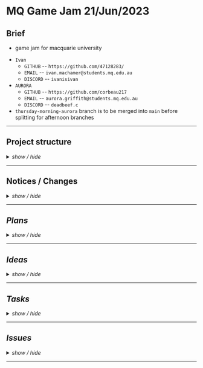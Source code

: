<!-- ===================================================================================== -->
<!-- ===================================================================================== -->
<!--                                                                                       -->
<!--        Project:    gameJam_21_06_23                                                   -->
<!--           Team:    Panic                                                              -->
<!--      Game name:    ...                                                                -->
<!--         Branch:    Main                                                               -->
<!--        Created:    2023-06-21                                                         -->
<!--    Last update:    2023-06-22                                                         -->
<!--         Author:    47128283                                                           -->
<!--                                                                                       -->
<!--        Repo URL:                                                                      -->
<!--         https://github.com/47128283/gameJam_21_06_23/                                 -->
<!--                                                                                       -->
<!-- ===================================================================================== -->
<!-- ===================================================================================== -->

<h1> MQ Game Jam 21/Jun/2023 </h1>

<h2> Brief </h2>

* game jam for macquarie university

<ul>
    <li><code>Ivan</code>
        <ul>
            <li><code>GITHUB</code> -- <code>https://github.com/47128283/</code></li>
            <li><code>EMAIL</code> -- <code>ivan.machamer@students.mq.edu.au</code></li>
            <li><code>DISCORD</code> -- <code>ivanisivan</code></li>
        </ul>
    </li>
    <li><code>AURORA</code>
        <ul>
            <li><code>GITHUB</code> -- <code>https://github.com/corbeau217</code></li>
            <li><code>EMAIL</code> -- <code>aurora.griffith@students.mq.edu.au</code></li>
            <li><code>DISCORD</code> -- <code>deadbeef.c</code></li>
        </ul>
    </li>
    <li><code>thursday-morning-aurora</code> branch is to be merged into <code>main</code> before splitting for afternoon branches</li>
</ul>

<!-- ===================================================================================== -->
<hr /><!-- =============================================================================== -->
<!-- ===================================================================================== -->

<h2>Project structure</h2>
<details>
  <summary><i>show / hide</i></summary>
  <ul>
    <li><b>File structure</b> <code>(</code><i>./game/src/*</i><code>)</code>
      <details>
        <summary><i>show / hide</i></summary>
        <ul>
          <li><code>CellIterator.java</code>
            <ul>
              <li><code>class CellIterator&lt;T&gt; implements Iterator&lt;T&gt;</code></li>
              <li><i></i></li>
            </ul>
          </li>
          <li><code>CorbLib.java</code>
            <ul>
              <li><i>Aurora's <code>Lib</code> file</i></li>
            </ul>
          </li>
          <li><code>Lib.java</code>
            <ul>
              <li><i>globally accessible variables and functions</i></li>
            </ul>
          </li>
          <li><code>Main.java</code>
            <ul>
              <li><i>main landing point and java runtime application/process instance creation</i></li>
            </ul>
          </li>
          <li><code>MapCell.java</code>
            <ul>
              <li><i>the base class for a cell in the map's grid</i></li>
            </ul>
          </li>
          <li><code>MapGrid.java</code>
            <ul>
              <li><i>the grid of rooms</i></li>
            </ul>
          </li>
          <li><code>PixelBox.java</code>
            <ul>
              <li><i>class for drawing pixel boxes</i></li>
            </ul>
          </li>
          <li><code>Player.java</code>
            <ul>
              <li><i>player handling</i></li>
            </ul>
          </li>
          <li><code>RoomGrid.java</code>
            <ul>
              <li><i>room's tile grid</i></li>
            </ul>
          </li>
          <li><code>RoomTile.java</code>
            <ul>
              <li><i>a specific tile in the room</i></li>
            </ul>
          </li>
          <li><code>RoomType.java</code>
            <ul>
              <li><i>tile type field</i></li>
            </ul>
          </li>
          <li><code>Seedable.java</code>
            <ul>
              <li><i>random number generation</i></li>
            </ul>
          </li>
          <li><code>Stage.java</code>
            <ul>
              <li><i>stage controller for game instance</i></li>
            </ul>
          </li>
          <li><code>TileType.java</code>
            <ul>
              <li><i>tile type object handling</i></li>
            </ul>
          </li>
        </ul>
      </details>
    </li>
    <li><b>Heirachy</b> (As at <code>[22/06/23][01:00pm]</code>)
      <details>
        <summary><i>show / hide</i></summary>
        <details>
          <summary><code>Main</code></summary>
          <ul><li><details>
            <summary><code>Main.App</code></summary>
            <ul><li><details>
              <summary><code>Stage</code></summary>
              <ul><li><details>
                <summary><code>MapGrid</code></summary>
                <ul><li><details>
                  <summary><code>MapCell[][]</code></summary>
                  <!-- item in 2d array of MapCell -->
                  <ul>
                    <li><i>reference: <code>MapCell</code></i>
                      <ul><li><details>
                        <summary><i>vars</i></summary>
                        <ul>
                          <li><code>Point parentSpaceOrigin</code>
                            <ul><li><i>insert-comments</i></li></ul>
                          </li>
                        </ul>
                      </details></li></ul>
                    </li>
                    <li><i>instance: <code>RoomGrid</code></i>
                      <ul>
                        <li><i>extends <code>MapCell</code> implements <code>Iterable&lt;RoomTile&gt;</code></i></li>
                        <li><details>
                          <summary><code>RoomTile[][]</code></summary>
                          <!-- item in 2d array of RoomTile -->
                          <ul><li>
                            <details>
                              <summary><i>vars</i></summary>
                              <ul>
                                <li><code>char hiddenType</code>
                                  <ul><li><i>the initial type</i></li></ul>
                                </li>
                                <li><code>char drawnType</code>
                                  <ul><li><i>the current type</i></li></ul>
                                </li>
                              </ul>
                            </details></li>
                          </li></ul>
                          <!-- end of item in 2d array of RoomTile -->
                        </details></li>
                      </ul>
                    </li>
                  </ul>
                  <!-- end of item in 2d array of RoomTile -->
                </details></li></ul>
              </details></li></ul>
            </details></li></ul>
          </details></li></ul>
        </details>
      </details>
    </li>
    <li><code></code></li>
    <li><code></code></li>
    <li><code></code></li>
  </ul>
</details>

<!-- ===================================================================================== -->
<hr /><!-- =============================================================================== -->
<!-- ===================================================================================== -->

<h2>Notices / Changes</h2>
<!-- notices / changes dropdown -->
<details>
    <summary><i>show / hide</i></summary>
    <ul>
        <li><code>[21/06/23]</code> ---> <i>init commit</i>
            <details>
                <summary><i>show / hide</i></summary>
                <ul>
                    <li><code> ===== ===== ===== ===== ===== </code></li>
                    <li><code>[02:04pm]</code> ---> <i>setup repository and the <code>readme.md</code> file</i></li>
                    <li><code>[03:05pm]</code> ---> <i>restructure of project and fleshing out the classes</i></li>
                    <li><code> ----- ----- ----- ----- ----- </code></li>
                    <li><code>[03:26pm]</code> ---> <i><code>RoomGrid</code>, <code>MapGrid</code>, <code>MapCell</code>, <code>Stage</code> updates</i></li>
                    <li><code> ----- ----- ----- ----- ----- </code></li>
                    <li><code>[04:36pm]</code> ---> <i>did the presentation</i></li>
                    <li><code>[05:05pm]</code> ---> <i>added in details to readme, added <code>Seedable</code>, began <code>RoomGrid</code></i></li>
                    <li><code> ===== ===== ===== ===== ===== </code></li>
                </ul>
            </details>
        </li>
        <li><code>[21/06/23]</code> ---> <i><code>Aurora</code>'s/<code>Corb</code>'s branch</i>
            <details>
                <summary><i>show / hide</i></summary>
                <ul>
                    <li><code> ===== ===== ===== ===== ===== </code></li>
                    <li><code>[05:18pm]</code> ---> <i>fixed date issue in readme and split for development</i></li>
                    <li><code> ----- ----- ----- ----- ----- </code></li>
                    <li><code>[05:55pm]</code> ---> <i>added team name to readme.md</i></li>
                    <li><code>[05:55pm]</code> ---> <i>moved change log to new stub</i></li>
                    <li><code>[05:55pm]</code> ---> <i>added in tasks section</i></li>
                    <li><code>[06:25pm]</code> ---> <i>cleaned up <code>Seedable</code> and fleshed out implementation</i></li>
                    <li><code> ----- ----- ----- ----- ----- </code></li>
                    <li><code>[07:52pm]</code> ---> <i>added in <code>PixelBox</code> implementatiion</i></li>
                    <li><code> ----- ----- ----- ----- ----- </code></li>
                    <li><code>[10:54pm]</code> ---> <i>remade the <code>CellIterable&lt;T&gt;</code> class based on the one provided during OOPP unit with generics and null/empty protection</i></li>
                    <li><code>[11:03pm]</code> ---> <i>confirmed splitting of <code>Lib.java</code> development to <code>CorbLib.java</code> and <code>IvanLib.java</code></i></li>
                    <li><code>[11:03pm]</code> ---> <i>removed repeated code in <code>MapGrid</code></i></li>
                    <li><code>[11:03pm]</code> ---> <i>commented out junk in <code>Lib.java</code></i></li>
                    <li><code>[11:03pm]</code> ---> <i>created the <code>CorbLib.java</code> file</i></li>
                    <li><code> ===== ===== ===== ===== ===== </code></li>
                </ul>
            </details>
        </li>
        <li><code>[21/06/23]</code> ---> <i>Wed Night Ivan</i>
            <details>
                <summary><i>show / hide</i></summary>
                <ul>
                    <li><code> ===== ===== ===== ===== ===== </code></li>
                    <li><code>[05:18pm]</code> ---> <i>Created Branch</i></li>
                    <li><code>[00:00pm]</code> ---> <i>worked on room tile and room grid</i></li>
                    <li><code> ===== ===== ===== ===== ===== </code></li>
                </ul>
            </details>
        </li>
        <li><code>[22/06/23]</code> ---> <i><code>Aurora</code>'s/<code>Corb</code>'s branch</i>
            <details>
                <summary><i>show / hide</i></summary>
                <ul>
                    <li><code> ===== ===== ===== ===== ===== </code></li>
                    <li><code>[12:53am]</code> ---> <i>restructure <code>MapGrid</code> to use the <code>Iterator</code> functionality</i></li>
                    <li><code>[12:53am]</code> ---> <i>restructure <code>MapGrid</code> to handle painting</i></li>
                    <li><code>[12:53am]</code> ---> <i>added in untracted randomisation to <code>CorbLib.java</code> (for use in cases where seeds arent provided)</i></li>
                    <li><code>[12:53am]</code> ---> <i>added in setting up the courier font with try/catch handling</i></li>
                    <li><code>[12:53am]</code> ---> <i>filled out <code>Main</code> including nested <code>App</code> object which contains the <code>Stage</code> instance</i></li>
                    <li><code>[12:53am]</code> ---> <i>made the path of <code>Main</code>--&gt;<code>App</code>--&gt;<code>Stage</code>--&gt;<code>MapGrid</code> call/object structure</i></li>
                    <li><code>[12:53am]</code> ---> <i>added in some formatting and cleaned up <code>README.md</code> with ideas/tasks/plans</i></li>
                    <li><code> ===== ===== ===== ===== ===== </code></li>
                </ul>
            </details>
        </li>
        <li><code>[22/06/23]</code> ---> <i><code>thursday-morning-aurora</code> branch</i>
            <details>
                <summary><i>show / hide</i></summary>
                <ul>
                    <li><code> ===== ===== ===== ===== ===== </code></li>
                    <li><code>[10:00am]</code> ---> <i>finished merging <code>wed-night-...</code> branches into main</i></li>
                    <li><code>[10:00am]</code> ---> <i>creating branch and updating readme to reflect</i></li>
                    <li><code>[10:01am]</code> ---> <i>began work on trawling through code for any issues before beginning further tasks</i></li>
                    <li><code> ----- ----- ----- ----- ----- </code></li>
                    <li><code>[10:13am]</code> ---> <i>cleaned up some implementation conflicts in <code>RoomGrid.java</code></i></li>
                    <li><code> ----- ----- ----- ----- ----- </code></li>
                    <li><code>[11:40am]</code> ---> <i>refactored <code>MapGrid</code>, <code>MapCell</code>, <code>RoomGrid</code>, <code>RoomTile</code>:</i>
                      <ul>
                        <li><i>to have correct constructor usage</i></li>
                        <li><i>to use <code>mousePos</code> paint function parameter</i></li>
                        <li><i>to have the type be stored in the structure</i></li>
                        <li><i>to then correctly use iterable and placeholders</i></li>
                        <li><i>cleaned up <code>toString()</code> functions</i></li>
                      </ul>
                    </li>
                    <li><code>[11:40am]</code> ---> <i>fixed up <code>settings.json</code> location and cleaned ammended indentation</i></li>
                    <li><code>[11:40am]</code> ---> <i>commiting changes before working on tidying up indentation</i></li>
                    <li><code> ----- ----- ----- ----- ----- </code></li>
                    <li><code>[12:17pm]</code> ---> <i>pause on indentation fixing and had quick break, working on cleaning up drawing code now</i></li>
                    <li><code> ----- ----- ----- ----- ----- </code></li>
                    <li><code>[12:23pm]</code> ---> <i>fixed url mistake in the day2.md</i></li>
                    <li><code> ----- ----- ----- ----- ----- </code></li>
                    <li><code>[12:48pm]</code> ---> <i>added in <code>MouseListener</code> interface usage in <code>Main.App</code></i></li>
                    <li><code>[12:48pm]</code> ---> <i>added in handoff of <code>MouseEvent</code> to the  <code>Stage</code> instance inside a <code>Main.App</code> instance</i></li>
                    <li><code> ----- ----- ----- ----- ----- </code></li>
                    <li><code>[12:48pm]</code> ---> <i>woops all documentation/refactoring</i></li>
                    <li><code>[12:48pm]</code> ---> <i>adding in comments to all the files to break apart and organise sections</i></li>
                    <li><code>[01:38pm]</code> ---> <i>literally burnt time on the heirachy thing in readme.md</i></li>
                    <li><code>[01:38pm]</code> ---> <i>removed unused <code>game/src/App.java</code></i></li>
                    <li><code> ----- ----- ----- ----- ----- </code></li>
                    <li><code>[01:41pm]</code> ---> <i>branched for <code>TileType</code> redesign into just characters</i></li>
                    <li><code>[01:41pm]</code> ---> <i>cryiing internally bc i wasted so much time on refactoring</i></li>
                    <li><code> ----- ----- ----- ----- ----- </code></li>
                    <li><code>[02:41pm]</code> ---> <i>changed to using functions for drawing pixel boxes so completely depreciated the <code>PixelBox</code> object</i></li>
                    <li><code>[02:41pm]</code> ---> <i>working on the making the replace for room tile object declarations</li>
                    <li><code> ----- ----- ----- ----- ----- </code></li>
                    <li><code>[03:01pm]</code> ---> <i>woops submission happened</li>
                    <li><code>[03:01pm]</code> ---> <i>replaced the tile object declarations</li>
                    <li><code>[03:21pm]</code> ---> <i>we made pain irl</li>
                    <li><code>[03:21pm]</code> ---> <i>fiiinished adding in the types sorta?</li>
                    <li><code>[03:21pm]</code> ---> <i>started the room strings section</li>
                    <li><code> ----- ----- ----- ----- ----- </code></li>
                    <li><code>[06:52pm]</code> ---> <i>ported all <code>CorbLib</code> into <code>Lib</code></li>
                    <li><code> ----- ----- ----- ----- ----- </code></li>
                    <li><code>[08:12pm]</code> ---> <i>fixed some issues with not properly providing positioning to sub elements</li>
                    <li><code> ===== ===== ===== ===== ===== </code></li>
                </ul>
            </details>
        </li>
        <li><code>[22/06/23]</code> ---> <i></i>
            <details>
                <summary><i>show / hide</i></summary>
                <ul>
                    <li><code> ===== ===== ===== ===== ===== </code></li>
                    <li><code>[00:00pm]</code> ---> <i></i></li>
                    <li><code>[00:00pm]</code> ---> <i></i></li>
                    <li><code> ----- ----- ----- ----- ----- </code></li>
                    <li><code>[00:00pm]</code> ---> <i></i></li>
                    <li><code>[00:00pm]</code> ---> <i></i></li>
                    <li><code> ===== ===== ===== ===== ===== </code></li>
                </ul>
            </details>
        </li>
        <li><code>[21/06/23]</code> ---> <i></i>
        <li></li>
        <li></li>
    </ul>
</details>

<!-- ===================================================================================== -->
<hr /><!-- =============================================================================== -->
<!-- ===================================================================================== -->

<h2>Plans</h2>
<!-- Plans dropdown -->
<details>
    <summary><i>show / hide</i></summary>
    <ul>
        <li><i>make working prototype with the object structure and basic details</i></li>
        <li><i>add in stats display</i></li>
        <li><i>add in input</i> (mouse input structure added)</li>
        <li><i></i></li>
        <li><i></i></li>
        <li></li>
        <li></li>
    </ul>
</details>

<!-- ===================================================================================== -->
<hr /><!-- =============================================================================== -->
<!-- ===================================================================================== -->

<h2>Ideas</h2>
<!-- Ideas dropdown -->
<details>
    <summary><i>show / hide</i></summary>
    <ul>
        <li><code> ===== ===== ===== ===== ===== </code></li>
        <li><code>[22/06/23]</code> ---> <i>Aurora's feature creeping</i>
            <details>
                <summary><i>show / hide</i></summary>
                <ul>
                    <li><code> ===== ===== ===== ===== ===== </code></li>
                    <li><code>[01:00am]</code> ---> <i>file handling for game data files (perhaps json files or just csv/txt?)</i></li>
                    <li><code>[01:00am]</code> ---> <i>setting for the game, using a settings file</i></li>
                    <li><code>[01:00am]</code> ---> <i>some way of checking the users display resolution to determine a default resolution</i></li>
                    <li><code> ----- ----- ----- ----- ----- </code></li>
                    <li><code>[01:00am]</code> ---> <i>having it use image files without anti-aliasing instead of using rectangle shapes?</i></li>
                    <li><code>[01:00am]</code> ---> <i>right click menu?</i></li>
                    <li><code>[01:00am]</code> ---> <i>press a key to show the cost of things</i></li>
                    <li><code>[01:00am]</code> ---> <i>items list that the character has</i></li>
                    <li><code>[01:00am]</code> ---> <i>shop rooms?</i></li>
                    <li><code>[01:00am]</code> ---> <i>npc?</i></li>
                    <li><code>[01:00am]</code> ---> <i>perlin noise generation of somethiing idk?</i></li>
                    <li><code> ----- ----- ----- ----- ----- </code></li>
                    <li><code>[00:00pm]</code> ---> <i></i></li>
                    <li><code>[00:00pm]</code> ---> <i></i></li>
                    <li><code> ===== ===== ===== ===== ===== </code></li>
                </ul>
            </details>
        </li>
        <li><code> ----- ----- ----- ----- ----- </code></li>
        <li><code>[22/06/23][00:00pm]</code> ---> <code>person</code><i></i></li>
        <li><code>[22/06/23][00:00pm]</code> ---> <code>person</code><i></i></li>
        <li><code> ----- ----- ----- ----- ----- </code></li>
        <li><code>[22/06/23][00:00pm]</code> ---> <code>person</code><i></i></li>
        <li><code>[22/06/23][00:00pm]</code> ---> <code>person</code><i></i></li>
        <li><code> ===== ===== ===== ===== ===== </code></li>
    </ul>
</details>

<!-- ===================================================================================== -->
<hr /><!-- =============================================================================== -->
<!-- ===================================================================================== -->

<h2>Tasks</h2>
<!-- tasks dropdown -->
<details>
  <summary><i>show / hide</i></summary>
  <ul>
    <li><code> ===== ===== ===== ===== ===== </code></li>
    <li><code>[22/06/23][01:04am]</code> ---> <i>Aurora</i>
      <details>
        <summary><i>[ show / hide ]</i></summary>
        <ul>
          <li><i>branch wide</i>
            <ul>
              <li><code> ===== ===== ===== ===== ===== </code></li>
              <li><i>replace the tile thiingy with the new iin the cobrlib firle thingy how do type?</i></li>
              <li><i>make sure that room is then drawing the tiles correctly offset and not by position</i></li>
              <li><code> ===== ===== ===== ===== ===== </code></li>
            </ul>
          </li>
          <li><i><code>Stage</code> tasks:</i>
            <ul>
              <li><code> ===== ===== ===== ===== ===== </code></li>
              <li><i>add in <code>Player</code> instance holding</i></li>
              <li><code> ===== ===== ===== ===== ===== </code></li>
            </ul>
          </li>
        </ul>
      </details>
    </li>
    <li><code> ----- ----- ----- ----- ----- </code></li>
    <li><code>[22/06/23][11:46am]</code> ---> <i>Ivan</i>
      <details>
        <summary><i>[ show / hide ]</i></summary>
        <ul>
          <li><i><code>---</code> undefined:</i>
            <ul>
              <li><code> ===== ===== ===== ===== ===== </code></li>
              <li><i></i></li>
              <li><i></i></li>
              <li><code> ----- ----- ----- ----- ----- </code></li>
              <li><i></i></li>
              <li><i></i></li>
              <li><code> ===== ===== ===== ===== ===== </code></li>
            </ul>
          </li>
          <li><i><code>---</code> undefined:</i>
            <ul>
              <li><code> ===== ===== ===== ===== ===== </code></li>
              <li><i></i></li>
              <li><i></i></li>
              <li><code> ----- ----- ----- ----- ----- </code></li>
              <li><i></i></li>
              <li><i></i></li>
              <li><code> ===== ===== ===== ===== ===== </code></li>
            </ul>
          </li>
        </ul>
      </details>
    </li>
    <li><i><code>PROJECT-WIDE</code> tasks:</i>
      <ul>
        <li><code> ===== ===== ===== ===== ===== </code></li>
        <li><i>change indentation to be 2 spaces instead of 4 bc 4 is too much tbh</i></li>
        <li><i></i></li>
        <li><code> ===== ===== ===== ===== ===== </code></li>
      </ul>
    </li>
  </ul>
</details>

<!-- ===================================================================================== -->
<hr /><!-- =============================================================================== -->
<!-- ===================================================================================== -->

<h2>Issues</h2>
<!-- Issues dropdown -->
<details>
  <summary><i>show / hide</i></summary>
  <ul>
    <li><code> ===== ===== ===== ===== ===== </code></li>
    <li><code>[22/06/23][00:00pm]</code> ---> <i></i></li>
    <li><code>[22/06/23][00:00pm]</code> ---> <i></i></li>
    <li><code> ----- ----- ----- ----- ----- </code></li>
    <li><code>[22/06/23][00:00pm]</code> ---> <i></i></li>
    <li><code>[22/06/23][00:00pm]</code> ---> <i></i></li>
    <li><code>[22/06/23][00:00pm]</code> ---> <i></i></li>
    <li><code> ===== ===== ===== ===== ===== </code></li>
  </ul>
</details>

<!-- ===================================================================================== -->
<hr /><!-- =============================================================================== -->
<!-- ===================================================================================== -->
